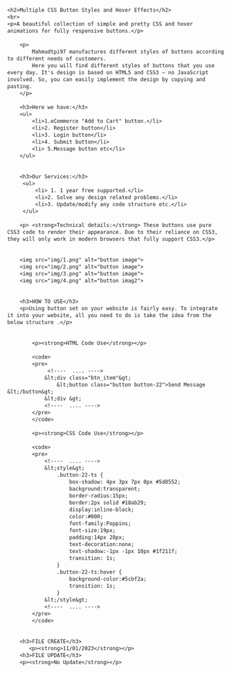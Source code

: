 
    <h2>Multiple CSS Button Styles and Hover Effects</h2>
    <br>
    <p>A beautiful collection of simple and pretty CSS and hover animations for fully responsive buttons.</p>

        <p>
            Mahmudtpi97 manufactures different styles of buttons according to different needs of customers. 
            Here you will find different styles of buttons that you use every day. It's design is based on HTML5 and CSS3 – no JavaScript involved. So, you can easily implement the design by copying and pasting.
        </p>

        <h3>Here we have:</h3>
        <ul>
            <li>1.eCommerce "Add to Cart" button.</li>
            <li>2. Register button</li>
            <li>3. Login button</li>
            <li>4. Submit button</li>
            <li> 5.Message button etc</li>
        </ul>


        <h3>Our Services:</h3>
         <ul>
             <li> 1. 1 year free supported.</li>
             <li>2. Solve any design related problems.</li>
             <li>3. Update/modify any code structure etc.</li>
         </ul>
        
        <p> <strong>Technical details:</strong> These buttons use pure CSS3 code to render their appearance. Due to their reliance on CSS3, they will only work in modern browsers that fully support CSS3.</p>
    

        <img src="img/1.png" alt="button image">
        <img src="img/2.png" alt="button image">
        <img src="img/3.png" alt="button image">
        <img src="img/4.png" alt="button imag2">

  
        <h3>HOW TO USE</h3>
        <p>Using button set on your website is fairly easy. To integrate it into your website, all you need to do is take the idea from the below structure .</p>

   
            <p><strong>HTML Code Use</strong></p>

            <code>
            <pre>
                 <!----  .... ---->
                &lt;div class="btn_item"&gt;
                    &lt;button class="button button-22">Send Message &lt;/button&gt;
                &lt;div &gt;
                <!----  .... ---->
            </pre>
            </code>

            <p><strong>CSS Code Use</strong></p>

            <code>
            <pre>
                <!----  .... ---->
                &lt;style&gt;
                    .button-22-ts {
                        box-shadow: 4px 3px 7px 0px #5d8552;
                        background:transparent;
                        border-radius:15px;
                        border:2px solid #18ab29;
                        display:inline-block;
                        color:#000;
                        font-family:Poppins;
                        font-size:19px;
                        padding:14px 28px;
                        text-decoration:none;
                        text-shadow:-1px -1px 10px #1f211f;
                        transition: 1s;
                    }
                    .button-22-ts:hover {
                        background-color:#5cbf2a;
                        transition: 1s;
                    }
                &lt;/style&gt;  
                <!----  .... ---->
            </pre>
            </code>
      
    
        <h3>FILE CREATE</h3>
           <p><strong>11/01/2023</strong></p>
        <h3>FILE UPDATE</h3>
        <p><strong>No Update</strong></p>

